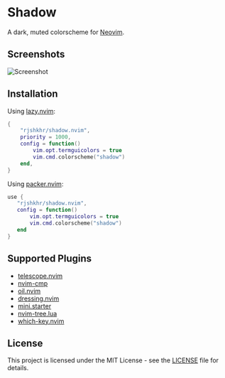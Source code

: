 # Shadow

A dark, muted colorscheme for [Neovim](https://github.com/neovim/neovim).

## Screenshots

![Screenshot](https://imgur.com/UihTWwk.png)

## Installation

Using [lazy.nvim](https://github.com/folke/lazy.nvim):

```lua
{
    "rjshkhr/shadow.nvim",
    priority = 1000,
    config = function()
        vim.opt.termguicolors = true
        vim.cmd.colorscheme("shadow")
    end,
}
```

Using [packer.nvim](https://github.com/wbthomason/packer.nvim):

```lua
use {
   "rjshkhr/shadow.nvim",
   config = function()
       vim.opt.termguicolors = true
       vim.cmd.colorscheme("shadow")
   end
}
```

## Supported Plugins

- [telescope.nvim](https://github.com/nvim-telescope/telescope.nvim)
- [nvim-cmp](https://github.com/hrsh7th/nvim-cmp)
- [oil.nvim](https://github.com/stevearc/oil.nvim)
- [dressing.nvim](https://github.com/stevearc/dressing.nvim)
- [mini.starter](https://github.com/echasnovski/mini.starter)
- [nvim-tree.lua](https://github.com/nvim-tree/nvim-tree.lua)
- [which-key.nvim](https://github.com/folke/which-key.nvim)

## License

This project is licensed under the MIT License - see the [LICENSE](LICENSE) file for details.
